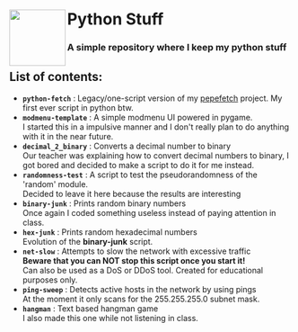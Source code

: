 <div>
<img align="left" src="https://cdn3.iconfinder.com/data/icons/logos-and-brands-adobe/512/267_Python-512.png" height="100px">
<h1><b>Python Stuff</b></h1>
<h3>A simple repository where I keep my python stuff</h3align=>
</div>

## List of contents:
  - <b>`python-fetch`</b> : Legacy/one-script version of my [pepefetch](https://github.com/PepeBigotes/pepefetch) project. My first ever script in python btw.  
  - <b>`modmenu-template`</b> : A simple modmenu UI powered in pygame.  
  I started this in a impulsive manner and I don't really plan to do anything with it in the near future.
  - <b>`decimal_2_binary`</b> : Converts a decimal number to binary  
  Our teacher was explaining how to convert decimal numbers to binary, I got bored and decided to make a script to do it for me instead.
  - <b>`randomness-test`</b> : A script to test the pseudorandomness of the 'random' module.  
  Decided to leave it here because the results are interesting
  - <b>`binary-junk`</b> : Prints random binary numbers  
  Once again I coded something useless instead of paying attention in class.
  - <b>`hex-junk`</b> : Prints random hexadecimal numbers  
  Evolution of the <b>binary-junk</b> script.
  - <b>`net-slow`</b> : Attempts to slow the network with excessive traffic  
  **Beware that you can NOT stop this script once you start it!**  
  Can also be used as a DoS or DDoS tool. Created for educational purposes only.
  - <b>`ping-sweep`</b> : Detects active hosts in the network by using pings  
  At the moment it only scans for the 255.255.255.0 subnet mask.
  - <b>`hangman`</b> : Text based hangman game  
  I also made this one while not listening in class.
